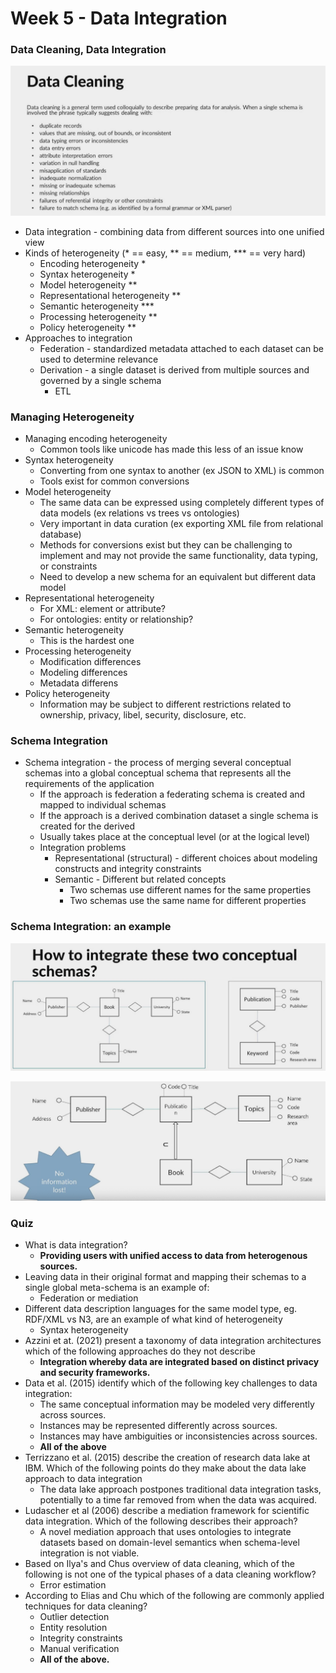# Week 5 - Data Integration

### Data Cleaning, Data Integration

![Untitled](Week%205%20-%20Data%20Integration%207dd2059e05f3484ba9ea2897c5e73930/Untitled.png)

- Data integration - combining data from different sources into one unified view
- Kinds of heterogeneity (* == easy, ** == medium, *** == very hard)
    - Encoding heterogeneity *
    - Syntax heterogeneity *
    - Model heterogeneity **
    - Representational heterogeneity **
    - Semantic heterogeneity ***
    - Processing heterogeneity **
    - Policy heterogeneity **
- Approaches to integration
    - Federation - standardized metadata attached to each dataset can be used to determine relevance
    - Derivation - a single dataset is derived from multiple sources and governed by a single schema
        - ETL

### Managing Heterogeneity

- Managing encoding heterogeneity
    - Common tools like unicode has made this less of an issue know
- Syntax heterogeneity
    - Converting from one syntax to another (ex JSON to XML) is common
    - Tools exist for common conversions
- Model heterogeneity
    - The same data can be expressed using completely different types of data models (ex relations vs trees vs ontologies)
    - Very important in data curation (ex exporting XML file from relational database)
    - Methods for conversions exist but they can be challenging to implement and may not provide the same functionality, data typing, or constraints
    - Need to develop a new schema for an equivalent but different data model
- Representational heterogeneity
    - For XML: element or attribute?
    - For ontologies: entity or relationship?
- Semantic heterogeneity
    - This is the hardest one
- Processing heterogeneity
    - Modification differences
    - Modeling differences
    - Metadata differens
- Policy heterogeneity
    - Information may be subject to different restrictions related to ownership, privacy, libel, security, disclosure, etc.

### Schema Integration

- Schema integration - the process of merging several conceptual schemas into a global conceptual schema that represents all the requirements of the application
    - If the approach is federation a federating schema is created and mapped to individual schemas
    - If the approach is a derived combination dataset a single schema is created for the derived
    - Usually takes place at the conceptual level (or at the logical level)
    - Integration problems
        - Representational (structural) - different choices about modeling constructs and integrity constraints
        - Semantic - Different but related concepts
            - Two schemas use different names for the same properties
            - Two schemas use the same name for different properties

### Schema Integration: an example

![Untitled](Week%205%20-%20Data%20Integration%207dd2059e05f3484ba9ea2897c5e73930/Untitled%201.png)

![Untitled](Week%205%20-%20Data%20Integration%207dd2059e05f3484ba9ea2897c5e73930/Untitled%202.png)

### Quiz

- What is data integration?
    - **Providing users with unified access to data from heterogenous sources.**
- Leaving data in their original format and mapping their schemas to a single global meta-schema is an example of:
    - Federation or mediation
- Different data description languages for the same model type, eg. RDF/XML vs N3, are an example of what kind of heterogeneity
    - Syntax heterogeneity
- Azzini et at. (2021) present a taxonomy of data integration architectures which of the following approaches do they not describe
    - **Integration whereby data are integrated based on distinct privacy and security frameworks.**
- Data et al. (2015) identify which of the following key challenges to data integration:
    - The same conceptual information may be modeled very differently across sources.
    - Instances may be represented differently across sources.
    - Instances may have ambiguities or inconsistencies across sources.
    - **All of the above**
- Terrizzano et al. (2015) describe the creation of research data lake at IBM. Which of the following points do they make about the data lake approach to data integration
    - The data lake approach postpones traditional data integration tasks, potentially to a time far removed from when the data was acquired.
- Ludascher et al (2006) describe a mediation framework for scientific data integration. Which of the following describes their approach?
    - A novel mediation approach that uses ontologies to integrate datasets based on domain-level semantics when schema-level integration is not viable.
- Based on Ilya's and Chus overview of data cleaning, which of the following is not one of the typical phases of a data cleaning workflow?
    - Error estimation
- According to Elias and Chu which of the following are commonly applied techniques for data cleaning?
    - Outlier detection
    - Entity resolution
    - Integrity constraints
    - Manual verification
    - **All of the above.**